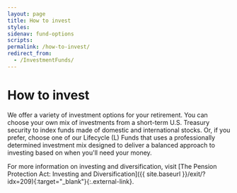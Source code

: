 ```yaml
---
layout: page
title: How to invest
styles:
sidenav: fund-options
scripts:
permalink: /how-to-invest/
redirect_from:
  - /InvestmentFunds/
---
```


# How to invest

We offer a variety of investment options for your retirement. You can choose your own mix of investments from a short-term U.S. Treasury security to index funds made of domestic and international stocks. Or, if you prefer, choose one of our Lifecycle (L) Funds that uses a professionally determined investment mix designed to deliver a balanced approach to investing based on when you'll need your money.

For more information on investing and diversification, visit [The Pension Protection Act: Investing and Diversification]({{ site.baseurl }}/exit/?idx=209){:target="\_blank"}{:.external-link}.


<!-- CONTENT END -->
